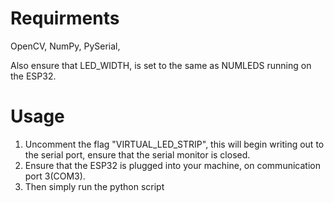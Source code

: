 # Requirments
OpenCV,
NumPy,
PySerial,

Also ensure that LED_WIDTH, is set to the same as NUMLEDS running on the ESP32.

# Usage
1. Uncomment the flag "VIRTUAL_LED_STRIP", this will begin writing out to the serial port, ensure that the serial monitor is closed.
2. Ensure that the ESP32 is plugged into your machine, on communication port 3(COM3).
3. Then simply run the python script


